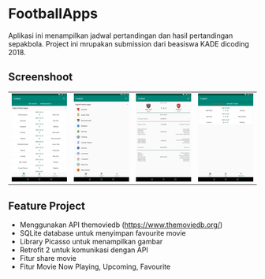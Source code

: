 # FootballApps
Aplikasi ini menampilkan jadwal pertandingan dan hasil pertandingan sepakbola.
Project ini mrupakan submission dari beasiswa KADE dicoding 2018.

## Screenshoot

<table>
    <tr>
        <td><img width="200px" src="https://github.com/ridwanharts/FootballApps/blob/master/screenshoot/screenshot-2019-12-10_17.52.00.59.png"></td>
        <td><img width="200px" src="https://github.com/ridwanharts/FootballApps/blob/master/screenshoot/screenshot-2019-12-10_17.52.11.451.png"></td>
        <td><img width="200px" src="https://github.com/ridwanharts/FootballApps/blob/master/screenshoot/screenshot-2019-12-10_17.52.56.916.png"></td>
        <td><img width="200px" src="https://github.com/ridwanharts/FootballApps/blob/master/screenshoot/screenshot-2019-12-10_17.53.32.319.png"></td>
    </tr>
</table>

## Feature Project

* Menggunakan API themoviedb (https://www.themoviedb.org/)
* SQLite database untuk menyimpan favourite movie
* Library Picasso untuk menampilkan gambar
* Retrofit 2 untuk komunikasi dengan API
* Fitur share movie
* Fitur Movie Now Playing, Upcoming, Favourite


```java

```
